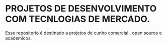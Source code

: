# PROJETOS DE DESENVOLVIMENTO COM TECNLOGIAS DE MERCADO.
Esse repositorio é destinado a projetos de cunho comercial , open source e academicos.




